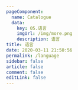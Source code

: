 ```yaml
---
pageComponent: 
  name: Catalogue
  data: 
    key: 05.语言
    imgUrl: /img/more.png
    description: 语言
title: 语言
date: 2020-03-11 21:50:56
permalink: /language
sidebar: false
article: false
comment: false
editLink: false
---
```

